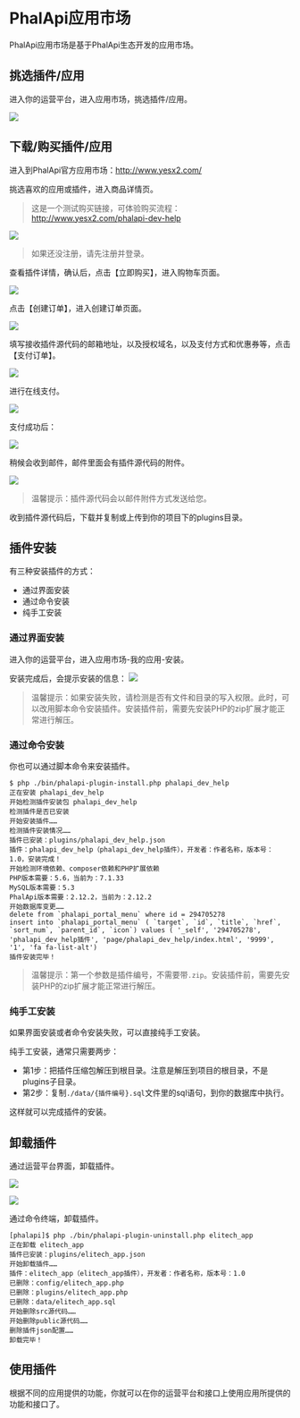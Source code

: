 # PhalApi应用市场

PhalApi应用市场是基于PhalApi生态开发的应用市场。

## 挑选插件/应用

进入你的运营平台，进入应用市场，挑选插件/应用。

![](http://cdn7.okayapi.com/yesyesapi_20200312123139_653dc13fa6c6809ccbb80551d756f671.png)

## 下载/购买插件/应用

进入到PhalApi官方应用市场：http://www.yesx2.com/  

挑选喜欢的应用或插件，进入商品详情页。  

> 这是一个测试购买链接，可体验购买流程：http://www.yesx2.com/phalapi-dev-help  

![](http://cdn7.okayapi.com/yesyesapi_20200315205126_f060ced58f3fb5fb8566d3096c565b04.jpg)  

> 如果还没注册，请先注册并登录。  

查看插件详情，确认后，点击【立即购买】，进入购物车页面。  

![](http://cdn7.okayapi.com/yesyesapi_20200315205302_b5060b368cb6860167e8ef5d2d1c718b.png)

点击【创建订单】，进入创建订单页面。  

![](http://cdn7.okayapi.com/yesyesapi_20200315205502_ba1c5bd2220a64d8e7a446922c2e628a.png)  

填写接收插件源代码的邮箱地址，以及授权域名，以及支付方式和优惠券等，点击【支付订单】。  

![](http://cdn7.okayapi.com/yesyesapi_20200315205502_ba1c5bd2220a64d8e7a446922c2e628a.png)  

进行在线支付。  

![](http://cdn7.okayapi.com/yesyesapi_20200315210008_e8ec59c664ff335e53820d0d080fb55e.jpg)

支付成功后：  

![](http://cdn7.okayapi.com/yesyesapi_20200315210458_47d11cff8ddce7484944d62d0e257be8.png)

稍候会收到邮件，邮件里面会有插件源代码的附件。    

![](http://cdn7.okayapi.com/yesyesapi_20200315205738_330fee099f763b50249da42c3a7a512d.png)

> 温馨提示：插件源代码会以邮件附件方式发送给您。  

收到插件源代码后，下载并复制或上传到你的项目下的plugins目录。  


## 插件安装

有三种安装插件的方式：  
 + 通过界面安装
 + 通过命令安装
 + 纯手工安装

### 通过界面安装

进入你的运营平台，进入应用市场-我的应用-安装。

安装完成后，会提示安装的信息：
![](http://cdn7.okayapi.com/yesyesapi_20200312122828_01b3e0ed1ee29e80c95a7b635a9c18e7.png)

> 温馨提示：如果安装失败，请检测是否有文件和目录的写入权限。此时，可以改用脚本命令安装插件。安装插件前，需要先安装PHP的zip扩展才能正常进行解压。

### 通过命令安装

你也可以通过脚本命令来安装插件。 

```
$ php ./bin/phalapi-plugin-install.php phalapi_dev_help
正在安装 phalapi_dev_help
开始检测插件安装包 phalapi_dev_help
检测插件是否已安装
开始安装插件……
检测插件安装情况……
插件已安装：plugins/phalapi_dev_help.json
插件：phalapi_dev_help（phalapi_dev_help插件），开发者：作者名称，版本号：1.0，安装完成！
开始检测环境依赖、composer依赖和PHP扩展依赖
PHP版本需要：5.6，当前为：7.1.33
MySQL版本需要：5.3
PhalApi版本需要：2.12.2，当前为：2.12.2
开始数据库变更……
delete from `phalapi_portal_menu` where id = 294705278
insert into `phalapi_portal_menu` ( `target`, `id`, `title`, `href`, `sort_num`, `parent_id`, `icon`) values ( '_self', '294705278', 'phalapi_dev_help插件', 'page/phalapi_dev_help/index.html', '9999', '1', 'fa fa-list-alt')
插件安装完毕！
```

> 温馨提示：第一个参数是插件编号，不需要带```.zip```。安装插件前，需要先安装PHP的zip扩展才能正常进行解压。


### 纯手工安装

如果界面安装或者命令安装失败，可以直接纯手工安装。  

纯手工安装，通常只需要两步：  
 + 第1步：把插件压缩包解压到根目录。注意是解压到项目的根目录，不是plugins子目录。
 + 第2步：复制```./data/{插件编号}.sql```文件里的sql语句，到你的数据库中执行。  

这样就可以完成插件的安装。  

## 卸载插件

通过运营平台界面，卸载插件。  

![](http://cdn7.okayapi.com/yesyesapi_20200326152522_2506ce43968d3195eae24c3896c80551.png)    

![](http://cdn7.okayapi.com/yesyesapi_20200326152402_0a617958bb371af6fa3b12bb80c29a67.png)  

通过命令终端，卸载插件。  

```
[phalapi]$ php ./bin/phalapi-plugin-uninstall.php elitech_app
正在卸载 elitech_app
插件已安装：plugins/elitech_app.json
开始卸载插件……
插件：elitech_app（elitech_app插件），开发者：作者名称，版本号：1.0
已删除：config/elitech_app.php
已删除：plugins/elitech_app.php
已删除：data/elitech_app.sql
开始删除src源代码……
开始删除public源代码……
删除插件json配置……
卸载完毕！
```
## 使用插件

根据不同的应用提供的功能，你就可以在你的运营平台和接口上使用应用所提供的功能和接口了。


